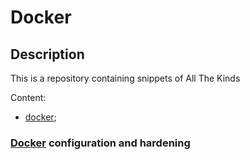 # Docker

## Description

This is a repository containing snippets of All The Kinds

Content:

* [docker](#docker);

### <a name="docker"></a>[Docker](https://github.com/Bski3/snippets/tree/master/docker) configuration and hardening

